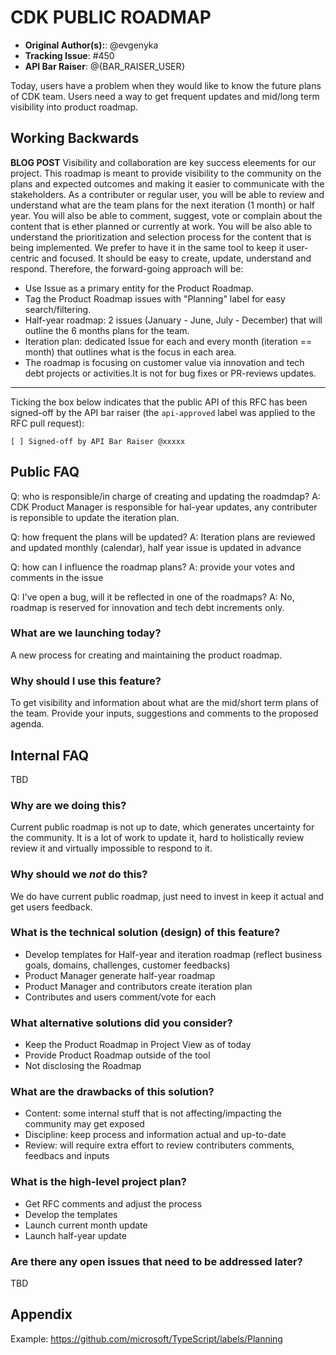 # CDK PUBLIC ROADMAP

* **Original Author(s):**: @evgenyka
* **Tracking Issue**: #450
* **API Bar Raiser**: @{BAR_RAISER_USER}

Today, users have a problem when they would like to know the future plans of CDK team.
Users need a way to get frequent updates and mid/long term visibility into product roadmap.

## Working Backwards

**BLOG POST**
Visibility and collaboration are key success eleements for our project.
This roadmap is meant to provide visibility to the community on the plans and expected outcomes and making it easier to communicate with the stakeholders.
As a contributer or regular user, you will be able to review and understand what are the team plans for the next iteration (1 month) or half year.
You will also be able to comment, suggest, vote or complain about the content that is ether planned or currently at work.
You will be also able to understand the prioritization and selection process for the content that is being implemented.
We prefer to have it in the same tool to keep it user-centric and focused.
It should be easy to create, update, understand and respond.
Therefore, the forward-going approach will be:

- Use Issue as a primary entity for the Product Roadmap.
- Tag the Product Roadmap issues with "Planning" label for easy search/filtering.
- Half-year roadmap: 2 issues (January - June, July - December) that will outline the 6 months plans for the team.
- Iteration plan: dedicated Issue for each and every month (iteration == month) that outlines what is the focus in each area.
- The roadmap is focusing on customer value via innovation and tech debt projects or activities.It is not for bug fixes or PR-reviews updates.

---

Ticking the box below indicates that the public API of this RFC has been
signed-off by the API bar raiser (the `api-approved` label was applied to the
RFC pull request):

```
[ ] Signed-off by API Bar Raiser @xxxxx
```

## Public FAQ

Q: who is responsible/in charge of creating and updating the roadmdap?
A: CDK Product Manager is responsible for hal-year updates, any contributer is reponsible to update the iteration plan.

Q: how frequent the plans will be updated?
A: Iteration plans are reviewed and updated monthly (calendar), half year issue is updated in advance

Q: how can I influence the roadmap plans?
A: provide your votes and comments in the issue

Q: I've open a bug, will it be reflected in one of the roadmaps?
A: No, roadmap is reserved for innovation and tech debt increments only.

### What are we launching today?

A new process for creating and maintaining the product roadmap.

### Why should I use this feature?

To get visibility and information about what are the mid/short term plans of the team.
Provide your inputs, suggestions and comments to the proposed agenda.

## Internal FAQ

TBD

### Why are we doing this?

Current public roadmap is not up to date, which generates uncertainty for the community.
It is a lot of work to update it, hard to holistically review review it and virtually impossible to respond to it.

### Why should we _not_ do this?

We do have current public roadmap, just need to invest in keep it actual and get users feedback.

### What is the technical solution (design) of this feature?

- Develop templates for Half-year and iteration roadmap (reflect business goals, domains, challenges, customer feedbacks)
- Product Manager generate half-year roadmap
- Product Manager and contributors create iteration plan
- Contributes and users comment/vote for each

### What alternative solutions did you consider?

- Keep the Product Roadmap in Project View as of today
- Provide Product Roadmap outside of the tool
- Not disclosing the Roadmap

### What are the drawbacks of this solution?

- Content: some internal stuff that is not affecting/impacting the community may get exposed
- Discipline: keep process and information actual and up-to-date
- Review: will require extra effort to review contributers comments, feedbacs and inputs

### What is the high-level project plan?

- Get RFC comments and adjust the process
- Develop the templates
- Launch current month update
- Launch half-year update

### Are there any open issues that need to be addressed later?

TBD

## Appendix

Example: <https://github.com/microsoft/TypeScript/labels/Planning>
